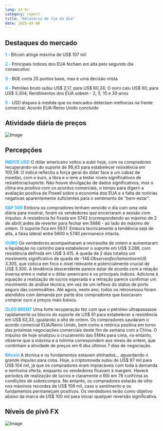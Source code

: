 ```yaml
---
lang: pt-br
category: report
title: "Relatório de fim do dia"
date: 2025-05-08
---
```



<h2>Destaques do mercado</h2>
<strong style="color: #2caef7;">1 - </strong> Bitcoin atinge máxima de US$ 107 mil

<strong style="color: #2caef7;">2 - </strong> Principais índices dos EUA fecham em alta pelo segundo dia consecutivo

<strong style="color: #2caef7;">3 - </strong> BOE corta 25 pontos base, mas é uma decisão mista

<strong style="color: #2caef7;">4 - </strong> Petróleo bruto subiu US$ 2,17, para US$ 60,24; O ouro caiu US$ 60, para US$ 3.304; Rendimentos dos EUA sobem - 2, 5, 10 e 30 anos


<strong style="color: #2caef7;">5 - </strong> USD dispara à medida que os mercados detectam melhorias na frente comercial; Acordo EUA-Reino Unido concluído



<h2>Atividade diária de preços</h2>
<img src="https://markleighedu.github.io/img/May-2025/08-May-2025/price.jpg" alt="Image"/>

<h2>Percepções</h2>
<strong style="color: #2caef7;">ÍNDICE USD</strong> O dólar americano voltou a subir hoje, com os compradores recuperando-se do suporte de 99,43 para estabelecer resistência em 100,58. O índice reflectiu a força geral do dólar face a um cabaz de moedas, com o euro, a libra e o iene a testar níveis significativos de resistência/suporte. Não houve divulgação de dados significativos, mas o clima era positivo com os acordos comerciais, o tempo para digerir a avaliação positiva de Powell sobre a economia dos EUA e a falta de notícias negativas aparentemente suficientes para o sentimento de "bem-estar".

<strong style="color: #2caef7;">S&P 500</strong> Embora os compradores tenham vencido o dia com uma vela diária para mostrar, foram os vendedores que encerraram a sessão com impulso. A resistência foi fixada em 5742 (correspondendo ao máximo de 2 de abril) antes de reverter para fechar em 5686 - ao lado do máximo de ontem. O suporte fica em 5637. Embora tecnicamente a tendência seja de alta, a faixa lateral entre 5600 e 5740 permanece intacta. 

<strong style="color: #2caef7;">OURO</strong> Os vendedores acompanharam a reviravolta de ontem e aumentaram a liquidação no caminho para estabelecer o suporte em US$ 3.288, com resistência definida em US$ 3.415.  A queda de 2 dias totaliza um movimento significativo de queda de -$146. Observe o fechamento em US$ 3.305, que coloca em foco o nível relevante e potencialmente crucial de US$ 3.300. A tendência descendente parece estar de acordo com a relação inversa entre o metal e o dólar americano e os principais índices. Adicione à equação a realização de lucros esperada e a retração parece confirmar um movimento de análise técnica, em vez de um reflexo do status de porto seguro das commodities. Até agora, neste ano, todos os retrocessos foram atendidos com demanda por parte dos compradores que buscavam comprar ouro a preços mais baixos. 

<strong style="color: #2caef7;">ÓLEO BRENT</strong> Uma forte recuperação fez com que o petróleo ultrapassasse rapidamente os blocos do suporte de US$ 61 para estabelecer a resistência em US$ 63,33, igualando a alta de ontem. Os compradores saudaram o acordo comercial EUA/Reino Unido, bem como a retórica positiva em torno das próximas negociações comerciais deste fim de semana com a China. O impulso de hoje sinalizou o cruzamento das EMAs para cima, no entanto, observe que a máxima e a mínima correspondem aos níveis de ontem, que continham a atividade de preços em 6 dos últimos 7 dias de negociação.

<strong style="color: #2caef7;">Bitcoin</strong> A técnica e os fundamentos estavam alinhados… aguardando o grande impulso para cima. Hoje, a criptomoeda subiu de US$ 97 mil para US$ 104 mil, já que os compradores eram implacáveis com toda a demanda e nenhuma oferta, enquanto os vendedores ficavam à margem. Haverá períodos de realização de lucros e claramente o RSI em 76 confirma as condições de sobrecompra. No entanto, os compradores estarão de olho nos máximos recordes de US$ 109 mil, caso o sentimento e os fundamentos permaneçam positivos. Os vendedores terão como objetivo abaixo da marca de US$ 100 mil para iniciar qualquer reversão significativa.



<h2>Níveis de pivô FX</h2>
<img src="https://markleighedu.github.io/img/May-2025/08-May-2025/pivot.jpg" alt="Image"/>